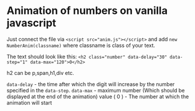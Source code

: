 # Animation of numbers on vanilla javascript

Just connect the file via `<script src="anim.js"></script>` and add `new NumberAnim(classname)` where classname is class of your text.

The text should look like this:
`<h2 class="number" data-delay="30" data-step="1" data-max="120">0</h2>`

h2 can be p,span,h1,div etc.


`data-delay` - the time after which the digit will increase by the number specified in the `data-step`.
`data-max` - maximum number (Which should be displayed at the end of the animation)
value ( 0 ) - The number at which the animation will start
